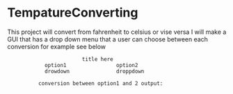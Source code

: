 # TempatureConverting
This project will convert from fahrenheit to celsius or vise versa
I will make a GUI that has a drop down menu that a user can choose between each conversion
for example see below

                            title here
                option1                option2
                drowdown               droppdown

              conversion between option1 and 2 output:

